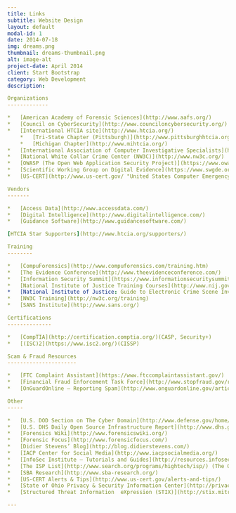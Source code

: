 ```yaml
---
title: Links
subtitle: Website Design
layout: default
modal-id: 1
date: 2014-07-18
img: dreams.png
thumbnail: dreams-thumbnail.png
alt: image-alt
project-date: April 2014
client: Start Bootstrap
category: Web Development
description:

Organizations
-------------

*   [American Academy of Forensic Sciences](http://www.aafs.org/)
*   [Council on CyberSecurity](http://www.counciloncybersecurity.org/)
*   [International HTCIA site](http://www.htcia.org/)
    *   [Tri-State Chapter (Pittsburgh)](http://www.pittsburghhtcia.org/)
    *   [Michigan Chapter](http://www.mihtcia.org/)
*   [International Association of Computer Investigative Specialists](http://www.iacis.com/)
*   [National White Collar Crime Center (NW3C)](http://www.nw3c.org/)
*   [OWASP (The Open Web Application Security Project)](https://www.owasp.org/)
*   [Scientific Working Group on Digital Evidence](https://www.swgde.org/)
*   [US-CERT](http://www.us-cert.gov/ "United States Computer Emergency Readiness Team")

Vendors
-------

*   [Access Data](http://www.accessdata.com/)
*   [Digital Intelligence](http://www.digitalintelligence.com/)
*   [Guidance Software](http://www.guidancesoftware.com/)

[HTCIA Star Supporters](http://www.htcia.org/supporters/)

Training
--------

*   [CompuForensics](http://www.compuforensics.com/training.htm)
*   [The Evidence Conference](http://www.theevidenceconference.com/)
*   [Information Security Summit](https://www.informationsecuritysummit.org/)
*   [National Institute of Justice Training Courses](http://www.nij.gov/training/pages/welcome.aspx)
*   [National Institute of Justice: Guide to Electronic Crime Scene Investigation for First Responders](http://www.nij.gov/publications/ecrime-guide-219941/Pages/welcome.aspx)
*   [NW3C Training](http://nw3c.org/training)
*   [SANS Institute](http://www.sans.org/)

Certifications
--------------

*   [CompTIA](http://certification.comptia.org/)(CASP, Security+)
*   [(ISC)2](https://www.isc2.org/)(CISSP)

Scam & Fraud Resources
----------------------

*   [FTC Complaint Assistant](https://www.ftccomplaintassistant.gov/)
*   [Financial Fraud Enforcement Task Force](http://www.stopfraud.gov/report.html) ([Report Fraud](http://www.stopfraud.gov/report.html))
*   [OnGuardOnline – Reporting Spam](http://www.onguardonline.gov/articles/0038-spam#report)

Other
-----

*   [U.S. DOD Section on The Cyber Domain](http://www.defense.gov/home/features/2013/0713_cyberdomain/)
*   [U.S. DHS Daily Open Source Infrastructure Report](http://www.dhs.gov/dhs-daily-open-source-infrastructure-report)
*   [Forensics Wiki](http://www.forensicswiki.org/)
*   [Forensic Focus](http://www.forensicfocus.com/)
*   [Didier Stevens’ Blog](http://blog.didierstevens.com/)
*   [IACP Center for Social Media](http://www.iacpsocialmedia.org/)
*   [InfoSec Institute – Tutorials and Guides](http://resources.infosecinstitute.com/downloads/)
*   [The ISP List](http://www.search.org/programs/hightech/isp/) (The Online Services List originated by James Nerlinger and now maintained by SEARCH)
*   [SBA Research](http://www.sba-research.org/)
*   [US-CERT Alerts & Tips](http://www.us-cert.gov/alerts-and-tips/)
*   [State of Ohio Privacy & Security Information Center](http://privacy.ohio.gov/)
*   [Structured Threat Information  eXpression (STIX)](http://stix.mitre.org/)

---
```

